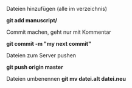 Dateien hinzufügen (alle im verzeichnis)

**git add manuscript/**

Commit machen, geht nur mit Kommentar

**git commit -m "my next commit"**

Dateien zum Server pushen

**git push origin master**

Dateien umbenennen
**git mv datei.alt datei.neu**